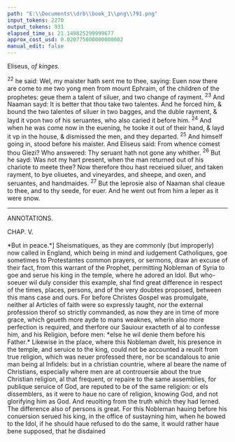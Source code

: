 ```yaml
---
path: "E:\\Documents\\drb\\book_1\\png\\791.png"
input_tokens: 2270
output_tokens: 931
elapsed_time_s: 21.149825299999677
approx_cost_usd: 0.020775000000000002
manual_edit: false
---
```

Eliseus, *of kinges.*

<sup>22</sup> he said: Wel, my maister hath sent me to thee, saying: Euen now there are come to me two yong men from mount Ephraim, of the children of the prophetes: geue them a talent of siluer, and two change of rayment. <sup>23</sup> And Naaman sayd: It is better that thou take two talentes. And he forced him, & bound the two talentes of siluer in two bagges, and the duble rayment, & layd it vpon two of his seruantes, who also caried it before him. <sup>24</sup> And when he was come now in the euening, he tooke it out of their hand, & layd it vp in the house, & dismissed the men, and they departed. <sup>25</sup> And himself going in, stood before his maister. And Eliseus said: From whence comest thou Giezi? Who answered: Thy seruant hath not gone any whither. <sup>26</sup> But he sayd: Was not my hart present, when the man returned out of his chariote to meete thee? Now therefore thou hast receiued siluer, and taken rayment, to bye oliuetes, and vineyardes, and sheepe, and oxen, and seruantes, and handmaides. <sup>27</sup> But the leprosie also of Naaman shal cleaue to thee, and to thy seede, for euer. And he went out from him a leper as it were snow.

<hr>

ANNOTATIONS.

CHAP. V.

<aside>*But in peace.*] Sheismatiques, as they are commonly (but improperly) now called in England, which being in mind and iudgement Catholiques, goe sometimes to Protestantes common prayers, or sermons, draw an excuse of their fact, from this warrant of the Prophet, permitting Nobleman of Syria to goe and serue his king in the temple, where he adored an Idol. But who-soeuer wil duly consider this example, shal find great difference in respect of the times, places, persons, and of the very doubtes proposed, between this mans case and ours. For before Christes Gospel was promulgate, neither al Articles of faith were so expressly taught, nor the external profession therof so strictly commanded, as now they are in time of more grace, which geueth more ayde to mans weaknes, wherin also more perfection is required, and therfore our Sauiour exacteth of al to confesse him, and his Religion, before men: *else he wil denie them before his Father.* Likewise in the place, where this Nobleman dwelt, his presence in the temple, and seruice to the king, could not be accounted a reuolt from true religion, which was neuer professed there, nor be scandalous to anie man being al Infidels: but in a christian countrie, where al beare the name of Christians, especially where men are at controuersie about the true Christian religion, al that frequent, or repaire to the same assemblies, for publique seruice of God, are reputed to be of the same religion: or els dissemblers, as it were to haue no care of religion, knowing God, and not glorifying him as God. And reuolting from the truth which they had lerned. The difference also of persons is great. For this Nobleman hauing before his conuersion serued his king, in the office of sustayning him, when he bowed to the Idol, if he should haue refused to do the same, it would rather haue bene supposed, that he disdained</aside>

[^1]: The case of going to heretical seruice, and Naamans going to the temple of an idol differ in diuers respectes.

[^2]: Difference of times.

[^3]: Of places.

[^4]: Of persons.